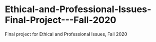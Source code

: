 # Ethical-and-Professional-Issues-Final-Project---Fall-2020
Final project for Ethical and Professional Issues, Fall 2020

